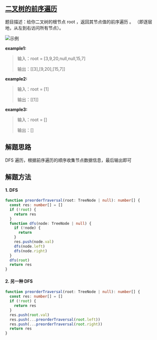 ## [二叉树的前序遍历](https://leetcode.cn/problems/binary-tree-preorder-traversal/description/)<Badge type="info" text="easy" /> <Badge type="tip" text="DFS" />

题目描述：给你二叉树的根节点 root ，返回其节点值的前序遍历 。 （即逐层地，从左到右访问所有节点）。

![示例](/二叉树层序遍历.png)

**example1:**

> 输入：root = [3,9,20,null,null,15,7]
>
> 输出：[[3],[9,20],[15,7]]

**example2:**

> 输入：root = [1]
>
> 输出：[[1]]

**example3:**

> 输入：root = []
>
> 输出：[]

## 解题思路

DFS 遍历，根据前序遍历的顺序收集节点数据信息，最后输出即可

## 解题方法

#### 1. DFS

```typescript
function preorderTraversal(root: TreeNode | null): number[] {
  const res: number[] = []
  if (!root) {
    return res
  }
  function dfs(node: TreeNode | null) {
    if (!node) {
      return
    }
    res.push(node.val)
    dfs(node.left)
    dfs(node.right)
  }
  dfs(root)
  return res
}
```

#### 2. 另一种 DFS

```typescript
function preorderTraversal(root: TreeNode | null): number[] {
  const res: number[] = []
  if (!root) {
    return res
  }
  res.push(root.val)
  res.push(...preorderTraversal(root.left))
  res.push(...preorderTraversal(root.right))
  return res
}
```
